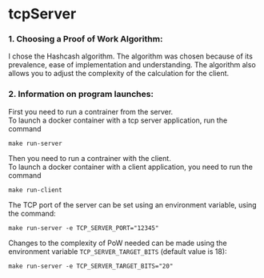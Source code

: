 # tcpServer

### 1. Choosing a Proof of Work Algorithm:

I chose the Hashcash algorithm.
The algorithm was chosen because of its prevalence, ease of implementation and understanding.
The algorithm also allows you to adjust the complexity of the calculation for the client.


### 2. Information on program launches:
First you need to run a contrainer from the server.<br>
To launch a docker container with a tcp server application, run the command

`make run-server`

Then you need to run a contrainer with the client.<br>
To launch a docker container with a client application, you need to run the command

`make run-client`

The TCP port of the server can be set using an environment variable, using the command:

`make run-server -e TCP_SERVER_PORT="12345"`

Changes to the complexity of PoW needed can be made using the environment variable `TCP_SERVER_TARGET_BITS` (default value is 18):

`make run-server -e TCP_SERVER_TARGET_BITS="20"`
